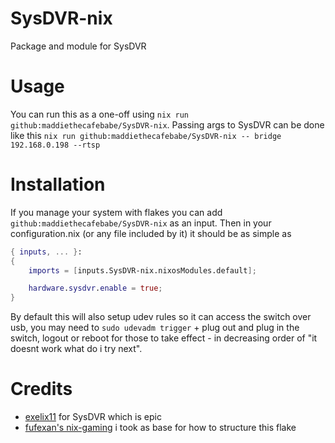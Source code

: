 # SysDVR-nix

Package and module for SysDVR

# Usage

You can run this as a one-off using `nix run github:maddiethecafebabe/SysDVR-nix`. Passing args to SysDVR can be done like this `nix run github:maddiethecafebabe/SysDVR-nix -- bridge 192.168.0.198 --rtsp`

# Installation

If you manage your system with flakes you can add `github:maddiethecafebabe/SysDVR-nix` as an input. Then in your configuration.nix (or any file included by it) it should be as simple as

```nix
{ inputs, ... }: 
{
    imports = [inputs.SysDVR-nix.nixosModules.default];

    hardware.sysdvr.enable = true;
}
```

By default this will also setup udev rules so it can access the switch over usb, you may need to `sudo udevadm trigger` + plug out and plug in the switch, logout or reboot for those to take effect - in decreasing order of "it doesnt work what do i try next".

# Credits
- [exelix11](https://github.com/exelix11/SysDVR) for SysDVR which is epic
- [fufexan's nix-gaming](https://github.com/fufexan/nix-gaming) i took as base for how to structure this flake
